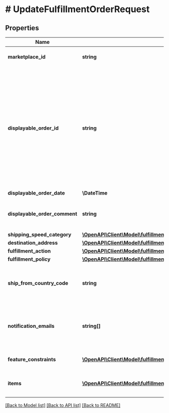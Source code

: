 # # UpdateFulfillmentOrderRequest

## Properties

Name | Type | Description | Notes
------------ | ------------- | ------------- | -------------
**marketplace_id** | **string** | The marketplace the fulfillment order is placed against. | [optional]
**displayable_order_id** | **string** | A fulfillment order identifier that the seller creates. This value displays as the order identifier in recipient-facing materials such as the outbound shipment packing slip. The value of &#x60;DisplayableOrderId&#x60; should match the order identifier that the seller provides to the recipient. The seller can use the &#x60;SellerFulfillmentOrderId&#x60; for this value or they can specify an alternate value if they want the recipient to reference an alternate order identifier. | [optional]
**displayable_order_date** | **\DateTime** | Date timestamp | [optional]
**displayable_order_comment** | **string** | Order-specific text that appears in recipient-facing materials such as the outbound shipment packing slip. | [optional]
**shipping_speed_category** | [**\OpenAPI\Client\Model\fulfillment\outbound\ShippingSpeedCategory**](ShippingSpeedCategory.md) |  | [optional]
**destination_address** | [**\OpenAPI\Client\Model\fulfillment\outbound\Address**](Address.md) |  | [optional]
**fulfillment_action** | [**\OpenAPI\Client\Model\fulfillment\outbound\FulfillmentAction**](FulfillmentAction.md) |  | [optional]
**fulfillment_policy** | [**\OpenAPI\Client\Model\fulfillment\outbound\FulfillmentPolicy**](FulfillmentPolicy.md) |  | [optional]
**ship_from_country_code** | **string** | The two-character country code for the country from which the fulfillment order ships. Must be in ISO 3166-1 alpha-2 format. | [optional]
**notification_emails** | **string[]** | A list of email addresses that the seller provides that are used by Amazon to send ship-complete notifications to recipients on behalf of the seller. | [optional]
**feature_constraints** | [**\OpenAPI\Client\Model\fulfillment\outbound\FeatureSettings[]**](FeatureSettings.md) | A list of features and their fulfillment policies to apply to the order. | [optional]
**items** | [**\OpenAPI\Client\Model\fulfillment\outbound\UpdateFulfillmentOrderItem[]**](UpdateFulfillmentOrderItem.md) | An array of fulfillment order item information for updating a fulfillment order. | [optional]

[[Back to Model list]](../../README.md#models) [[Back to API list]](../../README.md#endpoints) [[Back to README]](../../README.md)
